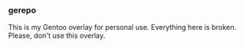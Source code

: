 ### gerepo

This is my Gentoo overlay for personal use. Everything here is broken. Please, don't use this overlay.
